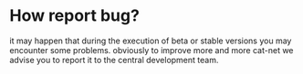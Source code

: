 # How report bug?
it may happen that during the execution of beta or stable versions you may encounter some problems. obviously to improve more and more cat-net we advise you to report it to the central development team.
